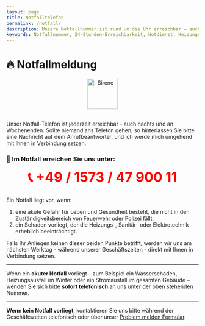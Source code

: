 ```yaml
---
layout: page
title: Notfalltelefon
permalink: /notfall/
description: Unsere Notfallnummer ist rund um die Uhr erreichbar – auch nachts sowie an Wochenenden und Feiertagen. In dringenden Fällen, bei akuten Gefahren für Leben und Gesundheit (außerhalb des Zuständigkeitsbereichs von Feuerwehr oder Polizei) oder bei schwerwiegenden Störungen der Heizungs-, Sanitär- oder Elektrotechnik, können Sie uns direkt kontaktieren. Sollte der Anruf nicht entgegengenommen werden, hinterlassen Sie bitte eine Nachricht – wir melden uns schnellstmöglich zurück. Für nicht dringende Anliegen erfolgt die Rückmeldung am nächsten Werktag zu unseren regulären Geschäftszeiten.
keywords: Notfallnummer, 24-Stunden-Erreichbarkeit, Notdienst, Heizungsnotfall, Sanitärnotfall, Elektrotechnik Störung, Wochenenddienst, Bereitschaftsdienst, technische Notfälle, Rückrufservice, schnelle Hilfe, dringende Reparaturen, Notfallkontakt, Anrufbeantworter, außerhalb der Geschäftszeiten, Notfallhilfe
---
```


# 🔥 Notfallmeldung

<div style="text-align: center; margin-bottom: 20px;">
  <img src="https://upload.wikimedia.org/wikipedia/commons/thumb/4/47/Alarm_icon_red.svg/240px-Alarm_icon_red.svg.png" alt="Sirene" width="80" style="margin-bottom: 10px;">
</div>

Unser Notfall-Telefon ist jederzeit erreichbar - auch nachts und an Wochenenden. Sollte niemand ans Telefon gehen, so hinterlassen Sie bitte eine Nachricht auf dem Anrufbeantworter, und ich werde mich umgehend mit Ihnen in Verbindung setzen.

### 🚨 Im Notfall erreichen Sie uns unter:

<div style="text-align: center; font-size: 2.5em; font-weight: bold; color: red; margin-bottom: 30px;">
  📞 +49 / 1573 / 47 900 11
</div>

Ein Notfall liegt vor, wenn:

1. eine akute Gefahr für Leben und Gesundheit besteht, die nicht in den Zuständigkeitsbereich von Feuerwehr oder Polizei fällt,
2. ein Schaden vorliegt, der die Heizungs-, Sanitär- oder Elektrotechnik erheblich beeinträchtigt.

Falls Ihr Anliegen keinen dieser beiden Punkte betrifft, werden wir uns am nächsten Werktag - während unserer Geschäftszeiten - direkt mit Ihnen in Verbindung setzen.

---

Wenn ein **akuter Notfall** vorliegt – zum Beispiel ein Wasserschaden, Heizungsausfall im Winter oder ein Stromausfall im gesamten Gebäude – wenden Sie sich bitte **sofort telefonisch** an uns unter der oben stehenden Nummer.

---

**Wenn kein Notfall vorliegt**, kontaktieren Sie uns bitte während der Geschäftszeiten telefonisch oder über unser [Problem melden Formular](problem-melden.html).
